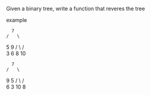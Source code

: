 Given a binary tree, write a function that reveres the tree

example

      7
    /   \
   5     9
  / \   / \
 3   6 8   10

      7
    /   \
   9     5
  / \   / \
 6   3 10  8